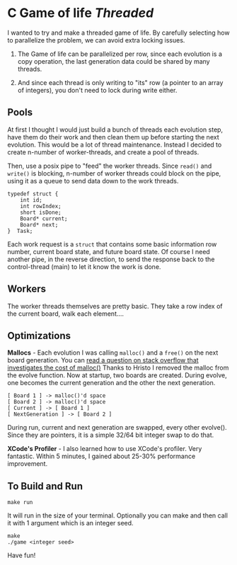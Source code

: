 # C Game of life *Threaded*

I wanted to try and make a threaded game of life. 
By carefully selecting how to parallelize the problem, we can avoid extra locking issues.

1. The Game of life can be parallelized per row, since each evolution is a copy operation, the last generation data could be shared by many threads.

2. And since each thread is only writing to "its" row (a pointer to an array of integers), you don't need to lock during write either.

## Pools

At first I thought I would just build a bunch of threads each evolution step, have them do their work and then clean them up before starting the next evolution. This would be a lot of thread maintenance. Instead I decided to create n-number of worker-threads, and create a pool of threads.

Then, use a posix pipe to "feed" the worker threads. Since `read()` and `write()` is blocking, n-number of worker threads could block on the pipe, using it as a queue to send data down to the work threads.

    typedef struct {
        int id;
        int rowIndex;
        short isDone;
        Board* current;
        Board* next;
    }  Task;

Each work request is a `struct` that contains some basic information row number, current board state, and future board state.
Of course I need another pipe, in the reverse direction, to send the response back to the control-thread (main) to let it know the work is done.

## Workers

The worker threads themselves are pretty basic. They take a row index of the current board, walk each element....

## Optimizations

**Mallocs** - Each evolution I was calling `malloc()` and a `free()` on the next board generation. You can [read a question on stack overflow that investigates the cost of malloc()](http://stackoverflow.com/questions/7612292/how-bad-it-is-to-keep-calling-malloc-and-free) Thanks to Hristo I removed the malloc from the evolve function. Now at startup, two boards are created. During evolve, one becomes the current generation and the other the next generation.

    [ Board 1 ] -> malloc()'d space
    [ Board 2 ] -> malloc()'d space
    [ Current ] -> [ Board 1 ]
    [ NextGeneration ] -> [ Board 2 ]

During run, current and next generation are swapped, every other evolve(). Since they are pointers, it is a simple 32/64 bit integer swap to do that.

**XCode's Profiler** - I also learned how to use XCode's profiler. Very fantastic. Within 5 minutes, I gained about 25-30% performance improvement.


## To Build and Run

    make run
    
It will run in the size of your terminal. Optionally you can make and then call it with 1 argument which is an integer seed.

    make
    ./game <integer seed>

Have fun!